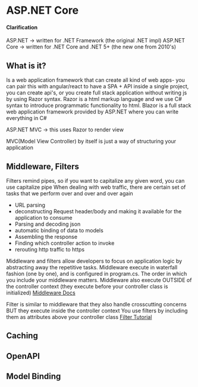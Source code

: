 # ASP.NET Core

#### Clarification
ASP.NET -> written for .NET Framework (the original .NET impl)
ASP.NET Core -> written for .NET Core and .NET 5+ (the new one from 2010's)

## What is it?
Is a web application framework that can create all kind of web apps- you can pair this with angular/react to have a SPA + API inside a single project, you can create api's, or you create full stack application without writing js by using Razor syntax. Razor is a html markup language and we use C# syntax to introduce programmatic functionality to html. Blazor is a full stack web application framework provided by ASP.NET where you can write everything in C#

ASP.NET MVC -> this uses Razor to render view

MVC(Model View Controller) by itself is just a way of structuring your application

## Middleware, Filters
Filters remind pipes, so if you want to capitalize any given word, you can use capitalize pipe
When dealing with web traffic, there are certain set of tasks that we perform over and over and over again
- URL parsing
- deconstructing Request header/body and making it available for the application to consume
- Parsing and decoding json
- automatic binding of data to models
- Assembling the response
- Finding which controller action to invoke
- rerouting http traffic to https

Middleware and filters allow developers to focus on application logic by abstracting away the repetitive tasks.
Middleware execute in waterfall fashion (one by one), and is configured in program.cs.
The order in which you include your middleware matters.
Middleware also execute OUTSIDE of the controller context (they execute before your controller class is initialized)
[Middleware Docs](https://learn.microsoft.com/en-us/aspnet/core/fundamentals/middleware/?view=aspnetcore-6.0)

Filter is similar to middleware that they also handle crosscutting concerns
BUT they execute inside the controller context
You use filters by including them as attributes above your controller class
[Filter Tutorial](https://jakeydocs.readthedocs.io/en/latest/mvc/controllers/filters.html)

## Caching

## OpenAPI

## Model Binding